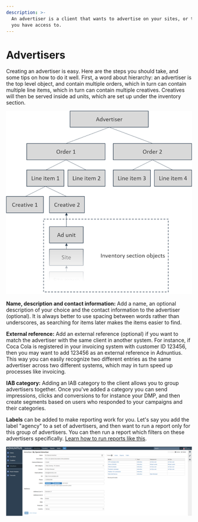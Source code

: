 ```yaml
---
description: >-
  An advertiser is a client that wants to advertise on your sites, or the sites
  you have access to.
---
```


# Advertisers

Creating an advertiser is easy. Here are the steps you should take, and some tips on how to do it well. First, a word about hierarchy: an advertiser is the top level object, and contain multiple orders, which in turn can contain multiple line items, which in turn can contain multiple creatives. Creatives will then be served inside ad units, which are set up under the inventory section. 

![The hierarchy of the objects under Advertising, and how the connect to ad units. ](../../../.gitbook/assets/advertising-hierarchy.png)

**Name, description and contact information:** Add a name, an optional description of your choice and the contact information to the advertiser \(optional\). It is always better to use spacing between words rather than underscores, as searching for items later makes the items easier to find.

**External reference:** Add an external reference \(optional\) if you want to match the advertiser with the same client in another system. For instance, if Coca Cola is registered in your invoicing system with customer ID 123456, then you may want to add 123456 as an external reference in Adnuntius. This way you can easily recognize two different entries as the same advertiser across two different systems, which may in turn speed up processes like invoicing.

**IAB category:** Adding an IAB category to the client allows you to group advertisers together. Once you've added a category you can send impressions, clicks and conversions to for instance your DMP, and then create segments based on users who responded to your campaigns and their categories.

**Labels** can be added to make reporting work for you. Let's say you add the label "agency" to a set of advertisers, and then want to run a report only for this group of advertisers. You can then run a report which filters on these advertisers specifically. [Learn how to run reports like this](../reports.md#advertising-queries).

![An example advertiser](../../../.gitbook/assets/201811-advertising-advertiser.png)

